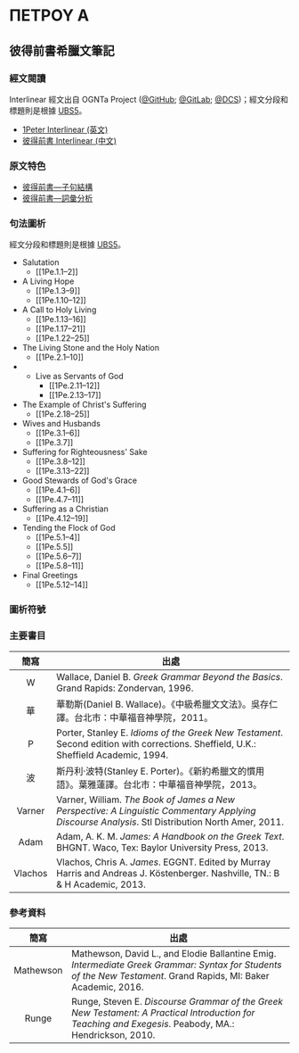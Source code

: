 # ΠΕΤΡΟΥ Α

## 彼得前書希臘文筆記

### 經文閱讀
Interlinear 經文出自 OGNTa Project ([@GitHub](https://github.com/Andley/OGNTa); [@GitLab](https://gitlab.com/Andley/ognta); [@DCS](https://git.door43.org/Andley/OGNTa))；經文分段和標題則是根據 [UBS5](https://www.academic-bible.com/en/online-bibles/greek-new-testament-ubs5/read-the-bible-text/bibel/text/lesen/stelle/70/10001/19999/ch/e6d8cc643fb0f3b87645b1e873841dbf/)。

- [1Peter Interlinear (英文) ](1Peter-Interlinear.md)
- [彼得前書 Interlinear (中文) ](1Peter-Interlinear-TC.md)

### 原文特色
- [彼得前書—子句結構](1Peter-Clause.md)  
- [彼得前書—詞彙分析](1Peter-Vocabulary.md)  

### 句法圖析
經文分段和標題則是根據 [UBS5](https://www.academic-bible.com/en/online-bibles/greek-new-testament-ubs5/read-the-bible-text/bibel/text/lesen/stelle/70/10001/19999/ch/e6d8cc643fb0f3b87645b1e873841dbf/)。


- Salutation
	- [[1Pe.1.1–2]]
- A Living Hope
	- [[1Pe.1.3–9]]
	- [[1Pe.1.10–12]]
- A Call to Holy Living
	- [[1Pe.1.13–16]]
	- [[1Pe.1.17–21]]
	- [[1Pe.1.22–25]]
- The Living Stone and the Holy Nation
	- [[1Pe.2.1–10]]
- - Live as Servants of God
	- [[1Pe.2.11–12]]
	- [[1Pe.2.13–17]]
- The Example of Christ's Suffering
	- [[1Pe.2.18–25]]
- Wives and Husbands
	- [[1Pe.3.1–6]]
	- [[1Pe.3.7]]
- Suffering for Righteousness' Sake
	- [[1Pe.3.8–12]]
	- [[1Pe.3.13–22]]
- Good Stewards of God's Grace
	- [[1Pe.4.1–6]]
	- [[1Pe.4.7–11]]
- Suffering as a Christian
	- [[1Pe.4.12–19]]
- Tending the Flock of God
	- [[1Pe.5.1–4]]
	- [[1Pe.5.5]]
	- [[1Pe.5.6–7]]
	- [[1Pe.5.8–11]]
- Final Greetings
	- [[1Pe.5.12–14]]




### 圖析符號





### 主要書目
簡寫 | 出處
:------:| --- 
W | Wallace, Daniel B. <em>Greek Grammar Beyond the Basics</em>. Grand Rapids: Zondervan, 1996. 
華 | 華勒斯(Daniel B. Wallace)。《中級希臘文文法》。吳存仁譯。台北市：中華福音神學院，2011。
P | Porter, Stanley E. <em>Idioms of the Greek New Testament</em>. Second edition with corrections. Sheffield, U.K.: Sheffield Academic, 1994. 
波 | 斯丹利‧波特(Stanley E. Porter)。《新約希臘文的慣用語》。葉雅蓮譯。台北市：中華福音神學院，2013。
Varner | Varner, William. _The Book of James a New Perspective: A Linguistic Commentary Applying Discourse Analysis_. Stl Distribution North Amer, 2011.
Adam | Adam, A. K. M. _James: A Handbook on the Greek Text_. BHGNT. Waco, Tex: Baylor University Press, 2013.
Vlachos | Vlachos, Chris A. _James_. EGGNT. Edited by Murray Harris and Andreas J. Köstenberger. Nashville, TN.: B & H Academic, 2013.



### 參考資料


簡寫 | 出處
:------:| --- 
Mathewson | Mathewson, David L., and Elodie Ballantine Emig. <em>Intermediate Greek Grammar: Syntax for Students of the New Testament</em>. Grand Rapids, MI: Baker Academic, 2016.
Runge | Runge, Steven E. <em>Discourse Grammar of the Greek New Testament: A Practical Introduction for Teaching and Exegesis</em>. Peabody, MA.: Hendrickson, 2010.

